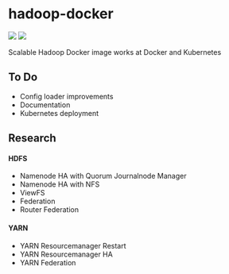 # hadoop-docker

![](https://github.com/mpolatcan/hadoop-docker/workflows/hadoop-docker%20(master)/badge.svg)
![](https://github.com/mpolatcan/hadoop-docker/workflows/hadoop-docker%20(development)/badge.svg)

Scalable Hadoop Docker image works at Docker and Kubernetes

## To Do 

- Config loader improvements
- Documentation
- Kubernetes deployment

## Research

#### HDFS
- Namenode HA with Quorum Journalnode Manager
- Namenode HA with NFS
- ViewFS
- Federation
- Router Federation


#### YARN
- YARN Resourcemanager Restart
- YARN Resourcemanager HA
- YARN Federation